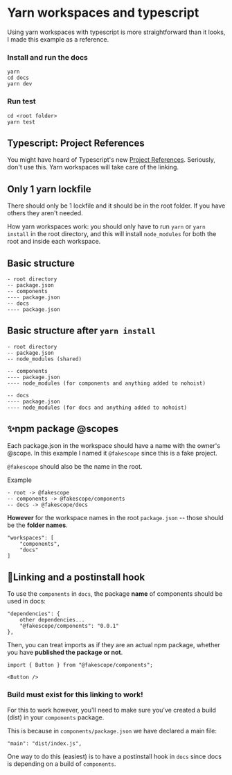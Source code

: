 # Yarn workspaces and typescript

Using yarn workspaces with typescript is more straightforward than it looks, I made this example as a reference.

### Install and run the docs

```
yarn
cd docs
yarn dev
```

### Run test

```
cd <root folder>
yarn test
```

## Typescript: Project References

You might have heard of Typescript's new [Project References](https://www.typescriptlang.org/docs/handbook/project-references.html#what-is-a-project-reference). Seriously, don't use this. Yarn workspaces will take care of the linking.

## Only 1 yarn lockfile

There should only be 1 lockfile and it should be in the root folder. If you have others they aren't needed.

How yarn workspaces work: you should only have to run `yarn` or `yarn install` in the root directory, and this will install `node_modules` for both the root and inside each workspace.

## Basic structure

```
- root directory
-- package.json
-- components
---- package.json
-- docs
---- package.json
```

## Basic structure after `yarn install`

```
- root directory
-- package.json
-- node_modules (shared)

-- components
---- package.json
---- node_modules (for components and anything added to nohoist)

-- docs
---- package.json
---- node_modules (for docs and anything added to nohoist)
```

## ✨npm package @scopes

Each package.json in the workspace should have a name with the owner's @scope. In this example I named it `@fakescope` since this is a fake project.

`@fakescope` should also be the name in the root.

Example

```
- root -> @fakescope
-- components -> @fakescope/components
-- docs -> @fakescope/docs
```

**However** for the workspace names in the root `package.json` -- those should be the **folder names**.

```
"workspaces": [
    "components",
    "docs"
]
```

## 🔗Linking and a postinstall hook

To use the `components` in `docs`, the package **name** of components should be used in docs:

```
"dependencies": {
    other dependencies...
    "@fakescope/components": "0.0.1"
},
```

Then, you can treat imports as if they are an actual npm package, whether you have **published the package or not**.

```
import { Button } from "@fakescope/components";

<Button />
```

### Build must exist for this linking to work!

For this to work however, you'll need to make sure you've created a build (dist) in your `components` package.

This is because in `components/package.json` we have declared a main file:

```
"main": "dist/index.js",
```

One way to do this (easiest) is to have a postinstall hook in `docs` since docs is depending on a build of `components`.
